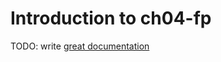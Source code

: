 # Introduction to ch04-fp

TODO: write [great documentation](http://jacobian.org/writing/what-to-write/)
